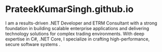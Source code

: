 # PrateekKumarSingh.github.io
I am a results-driven .NET Developer and ETRM Consultant with a strong foundation in building scalable enterprise applications and delivering technology solutions for complex trading environments. With deep expertise in C#, .NET Core, I specialize in crafting high-performance, secure software systems . 
